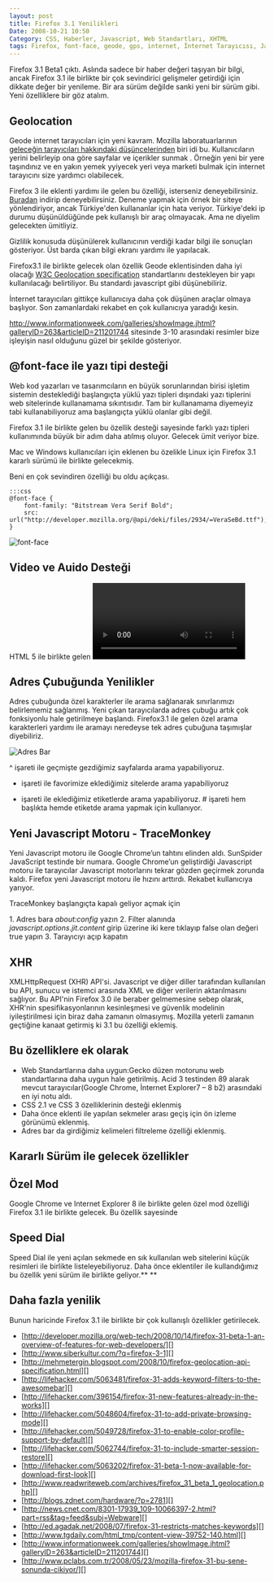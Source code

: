 ```yaml
---
layout: post
title: Firefox 3.1 Yenilikleri
Date: 2008-10-21 10:50
Category: CSS, Haberler, Javascript, Web Standartları, XHTML
tags: Firefox, font-face, geode, gps, internet, İnternet Tarayıcısı, Javascript, tarayıcı, yazı tipi
---
```


Firefox 3.1 Beta1 çıktı. Aslında sadece bir haber değeri taşıyan bir
bilgi, ancak Firefox 3.1 ile birlikte bir çok sevindirici gelişmeler
getirdiği için dikkate değer bir yenileme. Bir ara sürüm değilde sanki
yeni bir sürüm gibi. Yeni özelliklere bir göz atalım.

## Geolocation

Geode internet tarayıcıları için yeni kavram. Mozilla laboratuarlarının
[geleceğin tarayıcıları hakkındaki düşüncelerinden][] biri idi bu.
Kullanıcıların yerini belirleyip ona göre sayfalar ve içerikler sunmak .
Örneğin yeni bir yere taşındınız ve en yakın yemek yyiyecek yeri veya
marketi bulmak için internet tarayıcını size yardımcı olabilecek.

Firefox 3 ile eklenti yardımı ile gelen bu özelliği, isterseniz
deneyebilirsiniz. [Buradan][] indirip deneyebilirsiniz. Deneme yapmak
için örnek bir siteye yönlendiriyor, ancak Türkiye'den kullananlar için
hata veriyor. Türkiye'deki ip durumu düşünüldüğünde pek kullanışlı bir
araç olmayacak. Ama ne diyelim gelecekten ümitliyiz.

Gizlilik konusuda düşünülerek kullanıcının verdiği kadar bilgi ile
sonuçları gösteriyor. Üst barda çıkan bilgi ekranı yardımı ile
yapılacak.

Firefox3.1 ile birlikte gelecek olan özellik Geode eklentisinden daha
iyi olacağı [W3C Geolocation specification][] standartlarını destekleyen
bir yapı kullanılacağı belirtiliyor. Bu standardı javascript gibi
düşünebiliriz.

İnternet tarayıcıları gittikçe kullanıcıya daha çok düşünen araçlar
olmaya başlıyor. Son zamanlardaki rekabet en çok kullanıcıya yaradığı
kesin.

http://www.informationweek.com/galleries/showImage.jhtml?galleryID=263&articleID=211201744
sitesinde 3-10 arasındaki resimler bize işleyişin nasıl olduğunu güzel
bir şekilde gösteriyor.

## @font-face ile yazı tipi desteği

Web kod yazarları ve tasarımcıların en büyük sorunlarından birisi
işletim sistemin desteklediği başlangıçta yüklü yazı tipleri dışındaki
yazı tiplerini web sitelerinde kullanamama sıkıntısıdır. Tam bir
kullanamama diyemeyiz tabi kullanabiliyoruz ama başlangıçta yüklü
olanlar gibi değil.

Firefox 3.1 ile birlikte gelen bu özellik desteği sayesinde farklı yazı
tipleri kullanımında büyük bir adım daha atılmış oluyor. Gelecek ümit
veriyor bize.

Mac ve Windows kullanıcıları için eklenen bu özelikle Linux için Firefox
3.1 kararlı sürümü ile birlikte gelecekmiş.

Beni en çok sevindiren özelliği bu oldu açıkçası.

	:::css
	@font-face {
		font-family: "Bitstream Vera Serif Bold";
		src: url("http://developer.mozilla.org/@api/deki/files/2934/=VeraSeBd.ttf");
	}

![][100]

## Video ve Auido Desteği

HTML 5 ile birlikte gelen <video> ve< auido> elemanı desteği Firefox
3.1 ile birlikte geliyor. Bu elemanlar sayesinde görüntülü ve işitsel
öğeleri web sayfalarına eklemek daha basit olacak. Ayrıca Javascript ile
bu nesneleri etkileşimli kullanabileceğiz.

## Adres Çubuğunda Yenilikler

Adres çubuğunda özel karakterler ile arama sağlanarak sınırlarımızı
belirlememiz sağlanmış. Yeni çıkan tarayıcılarda adres çubuğu artık çok
fonksiyonlu hale getirilmeye başlandı. Firefox3.1 ile gelen özel arama
karakterleri yardımı ile aramayı neredeyse tek adres çubuğuna taşımışlar
diyebiliriz.

![][1]

^ işareti ile geçmişte gezdiğimiz sayfalarda arama yapabiliyoruz.
* işareti ile favorimize eklediğimiz sitelerde arama yapabiliyoruz
+ işareti ile eklediğimiz etiketlerde arama yapabiliyoruz.
\# işareti hem başlıkta hemde etiketde arama yapmak için kullanıyor.

## Yeni Javascript Motoru - TraceMonkey

Yeni Javascript motoru ile Google Chrome’un tahtını elinden aldı.
SunSpider JavaScript testinde bir numara. Google Chrome’un geliştirdiği
Javascript motoru ile tarayıcılar Javascript motorlarını tekrar gözden
geçirmek zorunda kaldı. Firefox yeni Javascript motoru ile hızını
arttırdı. Rekabet kullanıcıya yarıyor.

TraceMonkey başlangıçta kapalı geliyor açmak için

​1. Adres bara *about:config* yazın
2. Filter alanında *javascript.options.jit.content* girip üzerine iki
kere tıklayıp false olan değeri true yapın
3. Tarayıcıyı açıp kapatın

## XHR

XMLHttpRequest (XHR) API'si. Javascript ve diğer diller tarafından
kullanılan bu API, sunucu ve istemci arasında XML ve diğer verilerin
aktarılmasını sağlıyor. Bu API'nin Firefox 3.0 ile beraber gelmemesine
sebep olarak, XHR'nin spesifikasyonlarının kesinleşmesi ve güvenlik
modelinin iyileştirilmesi için biraz daha zamanın olmasıymış. Mozilla
yeterli zamanın geçtiğine kanaat getirmiş ki 3.1 bu özelliği eklemiş.

## Bu özelliklere ek olarak

-   Web Standartlarına daha uygun:Gecko düzen motorunu web
    standartlarına daha uygun hale getirilmiş. Acid 3 testinden 89
    alarak mevcut tarayıcılar(Google Chrome, İnternet Explorer7 – 8 b2)
    arasındaki en iyi notu aldı.
-   CSS 2.1 ve CSS 3 özelliklerinin desteği eklenmiş
-   Daha önce eklenti ile yapılan sekmeler arası geçiş için ön izleme
    görünümü eklenmiş.
-   Adres bar da girdiğimiz kelimeleri filtreleme özelliği eklenmiş.

## Kararlı Sürüm ile gelecek özellikler

## Özel Mod

Google Chrome ve Internet Explorer 8 ile birlikte gelen özel mod
özelliği Firefox 3.1 ile birlikte gelecek. Bu özellik sayesinde

## Speed Dial

Speed Dial ile yeni açılan sekmede en sık kullanılan web sitelerini
küçük resimleri ile birlikte listeleyebiliyoruz. Daha önce eklentiler
ile kullandığımız bu özellik yeni sürüm ile birlikte geliyor.**
**

## Daha fazla yenilik

Bunun haricinde Firefox 3.1 ile birlikte bir çok kullanışlı özellikler
getirilecek.

-   [http://developer.mozilla.org/web-tech/2008/10/14/firefox-31-beta-1-an-overview-of-features-for-web-developers/][]
-   [http://www.siberkultur.com/?q=firefox-3-1][]
-   [http://mehmetergin.blogspot.com/2008/10/firefox-geolocation-api-specification.html][]
-   [http://lifehacker.com/5063481/firefox-31-adds-keyword-filters-to-the-awesomebar][]
-   [http://lifehacker.com/396154/firefox-31-new-features-already-in-the-works][]
-   [http://lifehacker.com/5048604/firefox-31-to-add-private-browsing-mode][]
-   [http://lifehacker.com/5049728/firefox-31-to-enable-color-profile-support-by-default][]
-   [http://lifehacker.com/5062744/firefox-31-to-include-smarter-session-restore][]
-   [http://lifehacker.com/5063202/firefox-31-beta-1-now-available-for-download-first-look][]
-   [http://www.readwriteweb.com/archives/firefox_31_beta_1_geolocation.php][]
-   [http://blogs.zdnet.com/hardware/?p=2781][]
-   [http://news.cnet.com/8301-17939_109-10066397-2.html?part=rss&tag=feed&subj=Webware][]
-   [http://ed.agadak.net/2008/07/firefox-31-restricts-matches-keywords][]
-   [http://www.tgdaily.com/html_tmp/content-view-39752-140.html][]
-   [http://www.informationweek.com/galleries/showImage.jhtml?galleryID=263&articleID=211201744][]
-   [http://www.pclabs.com.tr/2008/05/23/mozilla-firefox-31-bu-sene-sonunda-cikiyor/][]

  [geleceğin tarayıcıları hakkındaki düşüncelerinden]: http://labs.mozilla.com/projects/concept-series/
    "Geleceğin konsept tarayıcıları"
  [Buradan]: https://people.mozilla.com/%7Edolske/dist/geode/geode-latest.xpi
    "Buradan"
  [W3C Geolocation specification]: http://dev.w3.org/geo/api/spec-source.html
    "W3C Geolocation specification"
  [100]: /images/font_face-300x78.gif
    "font-face"
  [1]: /images/firefox31_adres_bar-300x61.gif
    "Adres Bar"
  [http://developer.mozilla.org/web-tech/2008/10/14/firefox-31-beta-1-an-overview-of-features-for-web-developers/]: http://developer.mozilla.org/web-tech/2008/10/14/firefox-31-beta-1-an-overview-of-features-for-web-developers/
  [http://www.siberkultur.com/?q=firefox-3-1]: http://www.siberkultur.com/?q=firefox-3-1
  [http://mehmetergin.blogspot.com/2008/10/firefox-geolocation-api-specification.html]: http://mehmetergin.blogspot.com/2008/10/firefox-geolocation-api-specification.html
  [http://lifehacker.com/5063481/firefox-31-adds-keyword-filters-to-the-awesomebar]: http://lifehacker.com/5063481/firefox-31-adds-keyword-filters-to-the-awesomebar
  [http://lifehacker.com/396154/firefox-31-new-features-already-in-the-works]: http://lifehacker.com/396154/firefox-31-new-features-already-in-the-works
  [http://lifehacker.com/5048604/firefox-31-to-add-private-browsing-mode]: http://lifehacker.com/5048604/firefox-31-to-add-private-browsing-mode
  [http://lifehacker.com/5049728/firefox-31-to-enable-color-profile-support-by-default]: http://lifehacker.com/5049728/firefox-31-to-enable-color-profile-support-by-default
  [http://lifehacker.com/5062744/firefox-31-to-include-smarter-session-restore]: http://lifehacker.com/5062744/firefox-31-to-include-smarter-session-restore
  [http://lifehacker.com/5063202/firefox-31-beta-1-now-available-for-download-first-look]: http://lifehacker.com/5063202/firefox-31-beta-1-now-available-for-download-first-look
  [http://www.readwriteweb.com/archives/firefox_31_beta_1_geolocation.php]: http://www.readwriteweb.com/archives/firefox_31_beta_1_geolocation.php
  [http://blogs.zdnet.com/hardware/?p=2781]: http://blogs.zdnet.com/hardware/?p=2781
  [http://news.cnet.com/8301-17939_109-10066397-2.html?part=rss&tag=feed&subj=Webware]: http://news.cnet.com/8301-17939_109-10066397-2.html?part=rss&tag=feed&subj=Webware
  [http://ed.agadak.net/2008/07/firefox-31-restricts-matches-keywords]: http://ed.agadak.net/2008/07/firefox-31-restricts-matches-keywords
  [http://www.tgdaily.com/html_tmp/content-view-39752-140.html]: http://www.tgdaily.com/html_tmp/content-view-39752-140.html
  [http://www.informationweek.com/galleries/showImage.jhtml?galleryID=263&articleID=211201744]: http://www.informationweek.com/galleries/showImage.jhtml?galleryID=263&articleID=211201744
  [http://www.pclabs.com.tr/2008/05/23/mozilla-firefox-31-bu-sene-sonunda-cikiyor/]: http://www.pclabs.com.tr/2008/05/23/mozilla-firefox-31-bu-sene-sonunda-cikiyor/
